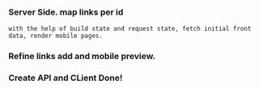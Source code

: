 ### Server Side. map links per id
    with the help of build state and request state, fetch initial front data, render mobile pages.
### Refine links add and mobile preview. 
### Create API and CLient Done!
